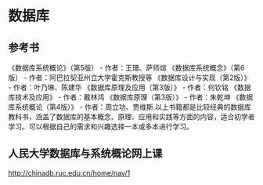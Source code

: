 # 数据库


## 参考书

《数据库系统概论》（第5版） - 作者：王珊、萨师煊
《数据库系统概念》（第6版） - 作者：阿巴拉契亚州立大学霍克斯教授等
《数据库设计与实现（第2版）》 - 作者：叶乃琳、陈建华
《数据库原理及应用（第3版）》 - 作者：何钦铭
《数据库技术及应用》 - 作者：戴林鸿
《数据库原理（第3版）》 - 作者：朱乾坤
《数据库系统概论（第4版）》 - 作者：周立功、贾维斯
以上书籍都是比较经典的数据库教科书，涵盖了数据库的基本概念、原理、应用和实践等方面的内容，适合初学者学习。可以根据自己的需求和兴趣选择一本或多本进行学习。


## 人民大学数据库与系统概论网上课

http://chinadb.ruc.edu.cn/home/nav/1


